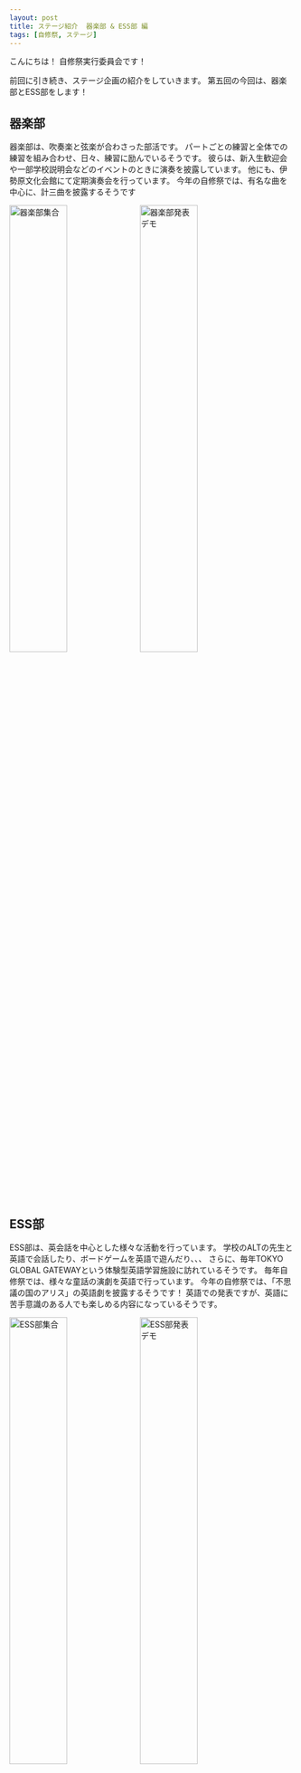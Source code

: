 ```yaml
---
layout: post
title: ステージ紹介  器楽部 & ESS部 編
tags: [自修祭, ステージ]
---
```


こんにちは！
自修祭実行委員会です！

前回に引き続き、ステージ企画の紹介をしていきます。
第五回の今回は、器楽部とESS部をします！


## 器楽部
器楽部は、吹奏楽と弦楽が合わさった部活です。
パートごとの練習と全体での練習を組み合わせ、日々、練習に励んでいるそうです。
彼らは、新入生歓迎会や一部学校説明会などのイベントのときに演奏を披露しています。
他にも、伊勢原文化会館にて定期演奏会を行っています。
今年の自修祭では、有名な曲を中心に、計三曲を披露するそうです

<img src="https://jsfes.github.io/img/1006/7-1.jpg" alt="器楽部集合" width="45%" style="display: inline;">
<img src="https://jsfes.github.io/img/1006/7-2.jpg" alt="器楽部発表デモ" width="45%" style="display: inline;">


## ESS部
ESS部は、英会話を中心とした様々な活動を行っています。
学校のALTの先生と英語で会話したり、ボードゲームを英語で遊んだり、、、
さらに、毎年TOKYO GLOBAL GATEWAYという体験型英語学習施設に訪れているそうです。
毎年自修祭では、様々な童話の演劇を英語で行っています。
今年の自修祭では、「不思議の国のアリス」の英語劇を披露するそうです！
英語での発表ですが、英語に苦手意識のある人でも楽しめる内容になっているそうです。

<img src="https://jsfes.github.io/img/1006/7-3.jpg" alt="ESS部集合" width="45%" style="display: inline;">
<img src="https://jsfes.github.io/img/1006/7-4.JPG" alt="ESS部発表デモ" width="45%" style="display: inline;">


以上で、ステージでの部活発表の紹介が終わりました。
明日は、生徒有志による発表の紹介です！

では、また明日 ﾉｼ
